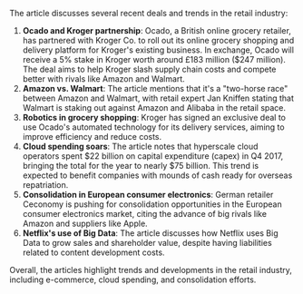 The article discusses several recent deals and trends in the retail industry:

1. **Ocado and Kroger partnership**: Ocado, a British online grocery retailer, has partnered with Kroger Co. to roll out its online grocery shopping and delivery platform for Kroger's existing business. In exchange, Ocado will receive a 5% stake in Kroger worth around £183 million ($247 million). The deal aims to help Kroger slash supply chain costs and compete better with rivals like Amazon and Walmart.
2. **Amazon vs. Walmart**: The article mentions that it's a "two-horse race" between Amazon and Walmart, with retail expert Jan Kniffen stating that Walmart is staking out against Amazon and Alibaba in the retail space.
3. **Robotics in grocery shopping**: Kroger has signed an exclusive deal to use Ocado's automated technology for its delivery services, aiming to improve efficiency and reduce costs.
4. **Cloud spending soars**: The article notes that hyperscale cloud operators spent $22 billion on capital expenditure (capex) in Q4 2017, bringing the total for the year to nearly $75 billion. This trend is expected to benefit companies with mounds of cash ready for overseas repatriation.
5. **Consolidation in European consumer electronics**: German retailer Ceconomy is pushing for consolidation opportunities in the European consumer electronics market, citing the advance of big rivals like Amazon and suppliers like Apple.
6. **Netflix's use of Big Data**: The article discusses how Netflix uses Big Data to grow sales and shareholder value, despite having liabilities related to content development costs.

Overall, the articles highlight trends and developments in the retail industry, including e-commerce, cloud spending, and consolidation efforts.